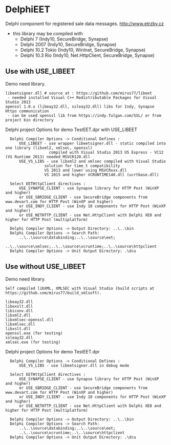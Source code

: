 # DelphiEET
Delphi component for registered sale data messages. http://www.etrzby.cz

- this library may be compiled with 
  * Delphi 7 (Indy10, SecureBridge, Synapse) 
  * Delphi 2007 (Indy10, SecureBridge, Synapse)
  * Delphi 10.2 Tokio (Indy10, WinInet, SecureBridge, Synapse)
  * Delphi 10.3 Rio (Indy10, Net.HttpClient, SecureBridge, Synapse)


## Use  with USE_LIBEET
Demo need library.

```
libeetsigner.dll # source at : https://github.com/mirus77/libeet
 - needed installed Visual C++ Redistributable Packages for Visual Studio 2013
openssl 1.0.x (libeay32.dll, ssleay32.dll) libs for Indy, Synapse Https communication
 - can be used openssl lib from https://indy.fulgan.com/SSL/ or from project bin directory
```
Delphi project Options for demo TestEET.dpr with USE_LIBEET

```
  Delphi Compiler Options -> Conditional Defines :
      USE_LIBEET - use wrapper libeetsigner.dll - static compiled into one library (libxml2, xmlsec, openssl)
                   compiled with Visual Studio 2013 U5 Express - VC12 (VS Runtime 2013) needed MSVCR120.dll
      USE_VS_LIBS - use libxml2 and xmlsec compiled with Visual Studio
                 solution for time_t compatibility
                 VS 2013 and lower using MSVCRxxx.dll
                 VS 2015 and higher VCRUNTIME140.dll (ucrtbase.dll)
  
  Select EETHttpClient directives :
      USE_SYNAPSE_CLIENT - use Synapse library for HTTP Post (WinXP and higher)
      or USE_SBRIDGE_CLIENT - use SecureBridge components from www.devart.com for HTTP Post (WinXP and higher)
      or USE_INDY_CLIENT - use Indy 10 components for HTTP Post (WinXP and higher)
      or USE_NETHTTP_CLIENT - use Net.HttpClient with Delphi XE8 and higher for HTTP Post (multiplatform)  

  Delphi Compiler Options -> Output Directory: ..\..\bin
  Delphi Compiler Options -> Search Path:
      ..\..\source\databinding;..\..\source\eet;
      ..\..\source\xmlsec;..\..\source\vcruntime;..\..\source\httpclient
  Delphi Compiler Options -> Unit Output Directory: .\dcu
```


## Use without USE_LIBEET
Demo need library.
```
Self compiled libXML, XMLSEC with Visual Studio (build scripts at https://github.com/mirus77/build_xmlsoft).
```

```
libeay32.dll
libexslt.dll
libiconv.dll
libxml2.dll
libxmlsec-openssl.dll
libxmlsec.dll
libxslt.dll
openssl.exe (for testing)
ssleay32.dll
xmlsec.exe (for testing)
```

Delphi project Options for demo TestEET.dpr

```
  Delphi Compiler Options -> Conditional Defines :  
      USE_VS_LIBS - use libeetsigner.dll in debug mode
	  
  Select EETHttpClient directives :
      USE_SYNAPSE_CLIENT - use Synapse library for HTTP Post (WinXP and higher)
      or USE_SBRIDGE_CLIENT - use SecureBridge components from www.devart.com for HTTP Post (WinXP and higher)
      or USE_INDY_CLIENT - use Indy 10 components for HTTP Post (WinXP and higher)
      or USE_NETHTTP_CLIENT - use Net.HttpClient with Delphi XE8 and higher for HTTP Post (multiplatform)  
	  
  Delphi Compiler Options -> Output Directory: ..\..\bin
  Delphi Compiler Options -> Search Path:
      ..\..\source\databinding;..\..\source\eet;
      ..\..\source\vcruntime;..\..\source\httpclient
  Delphi Compiler Options -> Unit Output Directory: .\dcu
```
